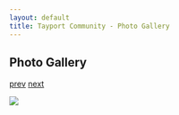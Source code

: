 ```yaml
---
layout: default
title: Tayport Community - Photo Gallery
---
```

## Photo Gallery

[prev](http://tayport.org.uk/photo/164) [next](http://tayport.org.uk/photo/166)

![ ](http://tayport.org.uk/media/165.jpg " ")

